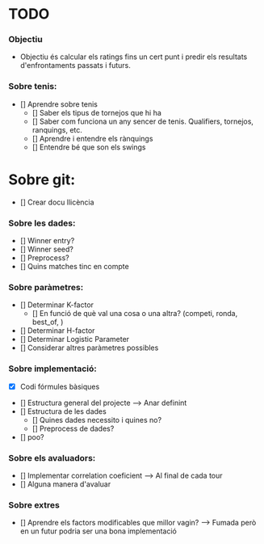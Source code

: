 # TODO

### Objectiu
- Objectiu és calcular els ratings fins un cert punt i predir els resultats d'enfrontaments passats i futurs. 

### Sobre tenis:
- [] Aprendre sobre tenis
    - [] Saber els tipus de tornejos que hi ha
    - [] Saber com funciona un any sencer de tenis. Qualifiers, tornejos, ranquings, etc. 
    - [] Aprendre i entendre els rànquings
    - [] Entendre bé que son els swings

# Sobre git: 
- [] Crear docu llicència

### Sobre les dades:
- [] Winner entry? 
- [] Winner seed?
- [] Preprocess? 
- [] Quins matches tinc en compte

### Sobre paràmetres:
- [] Determinar K-factor 
    - [] En funció de què val una cosa o una altra? (competi, ronda, best_of, )
- [] Determinar H-factor
- [] Determinar Logistic Parameter
- [] Considerar altres paràmetres possibles

### Sobre implementació: 
- [x] Codi fórmules bàsiques
- [] Estructura general del projecte --> Anar definint
- [] Estructura de les dades
    - [] Quines dades necessito i quines no?
    - [] Preprocess de dades?
- [] poo?

### Sobre els avaluadors: 
- [] Implementar correlation coeficient --> Al final de cada tour
- [] Alguna manera d'avaluar 

### Sobre extres
- [] Aprendre els factors modificables que millor vagin? --> Fumada però en un futur podria ser una bona implementació
